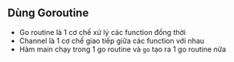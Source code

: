 ## Dùng Goroutine
- Go routine là 1 cơ chế xử lý các function đồng thời
- Channel là 1 cơ chế giao tiếp giữa các function với nhau
- Hàm main chạy trong 1 go routine và `go` tạo ra 1 go routine nữa
